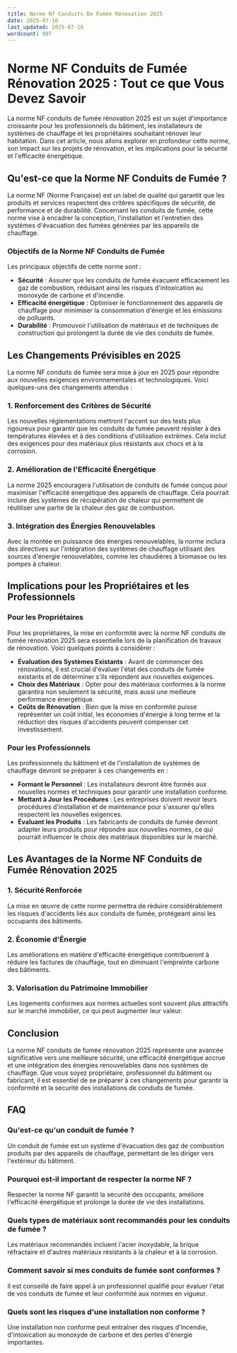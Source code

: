 ```yaml
---
title: Norme Nf Conduits De Fumée Rénovation 2025
date: 2025-07-16
last_updated: 2025-07-16
wordcount: 907
---
```


# Norme NF Conduits de Fumée Rénovation 2025 : Tout ce que Vous Devez Savoir

La norme NF conduits de fumée rénovation 2025 est un sujet d'importance croissante pour les professionnels du bâtiment, les installateurs de systèmes de chauffage et les propriétaires souhaitant rénover leur habitation. Dans cet article, nous allons explorer en profondeur cette norme, son impact sur les projets de rénovation, et les implications pour la sécurité et l'efficacité énergétique.

## Qu'est-ce que la Norme NF Conduits de Fumée ?

La norme NF (Norme Française) est un label de qualité qui garantit que les produits et services respectent des critères spécifiques de sécurité, de performance et de durabilité. Concernant les conduits de fumée, cette norme vise à encadrer la conception, l'installation et l'entretien des systèmes d'évacuation des fumées générées par les appareils de chauffage.

### Objectifs de la Norme NF Conduits de Fumée

Les principaux objectifs de cette norme sont :

- **Sécurité** : Assurer que les conduits de fumée évacuent efficacement les gaz de combustion, réduisant ainsi les risques d'intoxication au monoxyde de carbone et d'incendie.
- **Efficacité énergétique** : Optimiser le fonctionnement des appareils de chauffage pour minimiser la consommation d'énergie et les émissions de polluants.
- **Durabilité** : Promouvoir l'utilisation de matériaux et de techniques de construction qui prolongent la durée de vie des conduits de fumée.

## Les Changements Prévisibles en 2025

La norme NF conduits de fumée sera mise à jour en 2025 pour répondre aux nouvelles exigences environnementales et technologiques. Voici quelques-uns des changements attendus :

### 1. Renforcement des Critères de Sécurité

Les nouvelles réglementations mettront l'accent sur des tests plus rigoureux pour garantir que les conduits de fumée peuvent résister à des températures élevées et à des conditions d'utilisation extrêmes. Cela inclut des exigences pour des matériaux plus résistants aux chocs et à la corrosion.

### 2. Amélioration de l'Efficacité Énergétique

La norme 2025 encouragera l'utilisation de conduits de fumée conçus pour maximiser l'efficacité énergétique des appareils de chauffage. Cela pourrait inclure des systèmes de récupération de chaleur qui permettent de réutiliser une partie de la chaleur des gaz de combustion.

### 3. Intégration des Énergies Renouvelables

Avec la montée en puissance des énergies renouvelables, la norme inclura des directives sur l'intégration des systèmes de chauffage utilisant des sources d'énergie renouvelables, comme les chaudières à biomasse ou les pompes à chaleur.

## Implications pour les Propriétaires et les Professionnels

### Pour les Propriétaires

Pour les propriétaires, la mise en conformité avec la norme NF conduits de fumée rénovation 2025 sera essentielle lors de la planification de travaux de rénovation. Voici quelques points à considérer :

- **Évaluation des Systèmes Existants** : Avant de commencer des rénovations, il est crucial d'évaluer l'état des conduits de fumée existants et de déterminer s'ils répondent aux nouvelles exigences.
- **Choix des Matériaux** : Opter pour des matériaux conformes à la norme garantira non seulement la sécurité, mais aussi une meilleure performance énergétique.
- **Coûts de Rénovation** : Bien que la mise en conformité puisse représenter un coût initial, les économies d'énergie à long terme et la réduction des risques d'accidents peuvent compenser cet investissement.

### Pour les Professionnels

Les professionnels du bâtiment et de l'installation de systèmes de chauffage devront se préparer à ces changements en :

- **Formant le Personnel** : Les installateurs devront être formés aux nouvelles normes et techniques pour garantir une installation conforme.
- **Mettant à Jour les Procédures** : Les entreprises doivent revoir leurs procédures d'installation et de maintenance pour s'assurer qu'elles respectent les nouvelles exigences.
- **Évaluant les Produits** : Les fabricants de conduits de fumée devront adapter leurs produits pour répondre aux nouvelles normes, ce qui pourrait influencer le choix des matériaux disponibles sur le marché.

## Les Avantages de la Norme NF Conduits de Fumée Rénovation 2025

### 1. Sécurité Renforcée

La mise en œuvre de cette norme permettra de réduire considérablement les risques d'accidents liés aux conduits de fumée, protégeant ainsi les occupants des bâtiments.

### 2. Économie d'Énergie

Les améliorations en matière d'efficacité énergétique contribueront à réduire les factures de chauffage, tout en diminuant l'empreinte carbone des bâtiments.

### 3. Valorisation du Patrimoine Immobilier

Les logements conformes aux normes actuelles sont souvent plus attractifs sur le marché immobilier, ce qui peut augmenter leur valeur.

## Conclusion

La norme NF conduits de fumée rénovation 2025 représente une avancée significative vers une meilleure sécurité, une efficacité énergétique accrue et une intégration des énergies renouvelables dans nos systèmes de chauffage. Que vous soyez propriétaire, professionnel du bâtiment ou fabricant, il est essentiel de se préparer à ces changements pour garantir la conformité et la sécurité des installations de conduits de fumée.

## FAQ

### Qu'est-ce qu'un conduit de fumée ?

Un conduit de fumée est un système d'évacuation des gaz de combustion produits par des appareils de chauffage, permettant de les diriger vers l'extérieur du bâtiment.

### Pourquoi est-il important de respecter la norme NF ?

Respecter la norme NF garantit la sécurité des occupants, améliore l'efficacité énergétique et prolonge la durée de vie des installations.

### Quels types de matériaux sont recommandés pour les conduits de fumée ?

Les matériaux recommandés incluent l'acier inoxydable, la brique réfractaire et d'autres matériaux résistants à la chaleur et à la corrosion.

### Comment savoir si mes conduits de fumée sont conformes ?

Il est conseillé de faire appel à un professionnel qualifié pour évaluer l'état de vos conduits de fumée et leur conformité aux normes en vigueur.

### Quels sont les risques d'une installation non conforme ?

Une installation non conforme peut entraîner des risques d'incendie, d'intoxication au monoxyde de carbone et des pertes d'énergie importantes.
